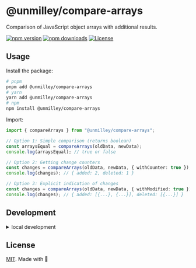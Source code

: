 # @unmilley/compare-arrays

Comparison of JavaScript object arrays with additional results.

[![npm version][npm-version-src]][npm-version-href]
[![npm downloads][npm-downloads-src]][npm-downloads-href]
[![License][license-src]][license-href]

## Usage

Install the package:

```bash
# pnpm
pnpm add @unmilley/compare-arrays
# yarn
yarn add @unmilley/compare-arrays
# npm
npm install @unmilley/compare-arrays
```

Import:

```ts
import { compareArrays } from "@unmilley/compare-arrays";

// Option 1: Simple comparison (returns boolean)
const arraysEqual = compareArrays(oldData, newData);
console.log(arraysEqual); // true or false

// Option 2: Getting change counters
const changes = compareArrays(oldData, newData, { withCounter: true });
console.log(changes); // { added: 2, deleted: 1 }

// Option 3: Explicit indication of changes
const changes = compareArrays(oldData, newData, { withModified: true });
console.log(changes); // { added: [{...}, {...}], deleted: [{...}] }
```

## Development

<details>

<summary>local development</summary>

- Clone this repository
- Install latest LTS version of [Node.js](https://nodejs.org/en/)
- Enable [Corepack](https://github.com/nodejs/corepack) using `corepack enable`
- Install dependencies using `pnpm install`
- Run interactive tests using `pnpm dev`

</details>

## License

[MIT][license-href]. Made with 💛

[npm-version-src]: https://img.shields.io/npm/v/@unmilley/compare-arrays?style=flat&colorA=18181B&colorB=fbd38d
[npm-version-href]: https://npmjs.com/package/@unmilley/compare-arrays
[npm-downloads-src]: https://img.shields.io/npm/dm/@unmilley/compare-arrays?style=flat&colorA=18181B&colorB=fbd38d
[npm-downloads-href]: https://npmjs.com/package/@unmilley/compare-arrays
[license-src]: https://img.shields.io/github/license/unmilley/compare-arrays.svg?style=flat&colorA=18181B&colorB=fbd38d
[license-href]: https://github.com/unmilley/compare-arrays/blob/main/LICENSE
